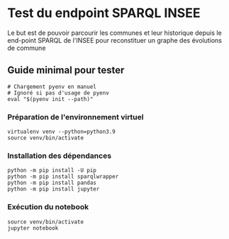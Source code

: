 # Test du endpoint SPARQL INSEE

Le but est de pouvoir parcourir les communes et leur historique depuis le end-point SPARQL de l'INSEE pour reconstituer un graphe des évolutions de commune

## Guide minimal pour tester

```
# Chargement pyenv en manuel
# Ignoré si pas d'usage de pyenv
eval "$(pyenv init --path)"
```

### Préparation de l'environnement virtuel

```
virtualenv venv --python=python3.9
source venv/bin/activate
```

### Installation des dépendances


```
python -m pip install -U pip
python -m pip install sparqlwrapper
python -m pip install pandas
python -m pip install jupyter
```

### Exécution du notebook

```
source venv/bin/activate
jupyter notebook
```
